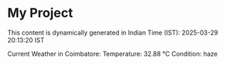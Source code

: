 # My Project

This content is dynamically generated in Indian Time (IST): 2025-03-29 20:13:20 IST


Current Weather in Coimbatore:
Temperature: 32.88 °C
Condition: haze
